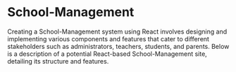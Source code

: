 # School-Management
Creating a School-Management system using React involves designing and implementing various components and features that cater to different stakeholders such as administrators, teachers, students, and parents. Below is a description of a potential React-based School-Management site, detailing its structure and features.
